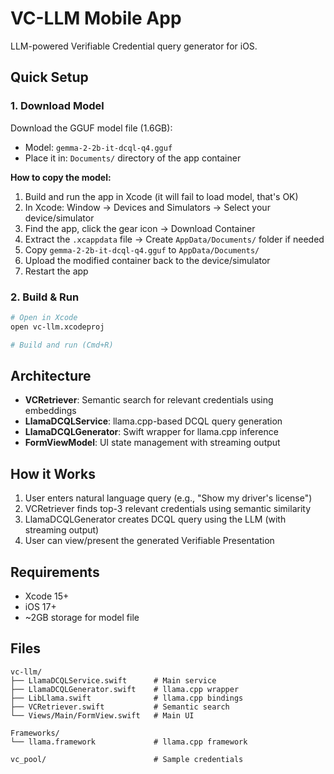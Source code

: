 # VC-LLM Mobile App

LLM-powered Verifiable Credential query generator for iOS.

## Quick Setup

### 1. Download Model

Download the GGUF model file (1.6GB):
- Model: `gemma-2-2b-it-dcql-q4.gguf`
- Place it in: `Documents/` directory of the app container

**How to copy the model:**
1. Build and run the app in Xcode (it will fail to load model, that's OK)
2. In Xcode: Window → Devices and Simulators → Select your device/simulator
3. Find the app, click the gear icon → Download Container
4. Extract the `.xcappdata` file → Create `AppData/Documents/` folder if needed
5. Copy `gemma-2-2b-it-dcql-q4.gguf` to `AppData/Documents/`
6. Upload the modified container back to the device/simulator
7. Restart the app

### 2. Build & Run

```bash
# Open in Xcode
open vc-llm.xcodeproj

# Build and run (Cmd+R)
```

## Architecture

- **VCRetriever**: Semantic search for relevant credentials using embeddings
- **LlamaDCQLService**: llama.cpp-based DCQL query generation
- **LlamaDCQLGenerator**: Swift wrapper for llama.cpp inference
- **FormViewModel**: UI state management with streaming output

## How it Works

1. User enters natural language query (e.g., "Show my driver's license")
2. VCRetriever finds top-3 relevant credentials using semantic similarity
3. LlamaDCQLGenerator creates DCQL query using the LLM (with streaming output)
4. User can view/present the generated Verifiable Presentation

## Requirements

- Xcode 15+
- iOS 17+
- ~2GB storage for model file

## Files

```
vc-llm/
├── LlamaDCQLService.swift      # Main service
├── LlamaDCQLGenerator.swift    # llama.cpp wrapper
├── LibLlama.swift              # llama.cpp bindings
├── VCRetriever.swift           # Semantic search
└── Views/Main/FormView.swift   # Main UI

Frameworks/
└── llama.framework             # llama.cpp framework

vc_pool/                        # Sample credentials
```

